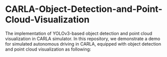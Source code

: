 # CARLA-Object-Detection-and-Point-Cloud-Visualization
The implementation of YOLOv3-based object detection and point cloud visualization in CARLA simulator. In this repository, we demonstrate a demo for simulated autonomous driving in CARLA, equipped with object detection and point cloud visualization as following:
